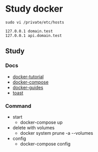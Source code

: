 # Study docker

```shell
sudo vi /private/etc/hosts

127.0.0.1 domain.test
127.0.0.1 api.domain.test
```


## Study
### Docs
- [docker-tutorial](https://docs.microsoft.com/ko-kr/visualstudio/docker/tutorials/docker-tutorial)
- [docker-compose](https://docs.microsoft.com/ko-kr/visualstudio/docker/tutorials/use-docker-compose)
- [docker-guides](https://docs.docker.com/get-started/overview/)
- [toast](https://meetup.toast.com/posts/277)

### Command
- start
  - docker-compose up
- delete with volumes
  - docker system prune -a --volumes
- config
  - docker-compose config
